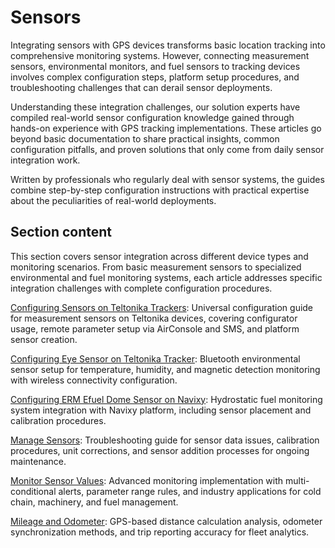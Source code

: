 # Sensors

Integrating sensors with GPS devices transforms basic location tracking into comprehensive monitoring systems. However, connecting measurement sensors, environmental monitors, and fuel sensors to tracking devices involves complex configuration steps, platform setup procedures, and troubleshooting challenges that can derail sensor deployments.

Understanding these integration challenges, our solution experts have compiled real-world sensor configuration knowledge gained through hands-on experience with GPS tracking implementations. These articles go beyond basic documentation to share practical insights, common configuration pitfalls, and proven solutions that only come from daily sensor integration work.

Written by professionals who regularly deal with sensor systems, the guides combine step-by-step configuration instructions with practical expertise about the peculiarities of real-world deployments.

## Section content

This section covers sensor integration across different device types and monitoring scenarios. From basic measurement sensors to specialized environmental and fuel monitoring systems, each article addresses specific integration challenges with complete configuration procedures.

[Configuring Sensors on Teltonika Trackers](https://squaregps.atlassian.net/wiki/spaces/SC/pages/2788098059/Configuring+Sensors+on+Teltonika+Trackers?atlOrigin=eyJpIjoiODU1NjI1NjRlYjMyNDBjOWIzYzg0YTk3NTEwN2YwNjMiLCJwIjoiYyJ9): Universal configuration guide for measurement sensors on Teltonika devices, covering configurator usage, remote parameter setup via AirConsole and SMS, and platform sensor creation.

[Configuring Eye Sensor on Teltonika Tracker](https://squaregps.atlassian.net/wiki/spaces/SC/pages/2789081111/Configuring+Eye+Sensor+on+Teltonika+Tracker?atlOrigin=eyJpIjoiZmRhMWY0OTM3OTBhNDc4MThmMDM1NjFmZDZlOGQ4NmMiLCJwIjoiYyJ9): Bluetooth environmental sensor setup for temperature, humidity, and magnetic detection monitoring with wireless connectivity configuration.

[Configuring ERM Efuel Dome Sensor on Navixy](https://squaregps.atlassian.net/wiki/spaces/SC/pages/3261464578/Configuring+ERM+Efuel+Dome+Sensor+on+Navixy?atlOrigin=eyJpIjoiY2Y0NWYwYzY3ZDUxNDZiMTg0N2RmM2RmYzEzMzNiZDMiLCJwIjoiYyJ9): Hydrostatic fuel monitoring system integration with Navixy platform, including sensor placement and calibration procedures.

[Manage Sensors](https://squaregps.atlassian.net/wiki/spaces/SC/pages/2362736660/Manage+Sensors?atlOrigin=eyJpIjoiYTcwNjI1MDNhMTVhNDkyYWE1OGZhZDY5NmYxNWRhYTAiLCJwIjoiYyJ9): Troubleshooting guide for sensor data issues, calibration procedures, unit corrections, and sensor addition processes for ongoing maintenance.

[Monitor Sensor Values](https://squaregps.atlassian.net/wiki/spaces/SC/pages/2423488513/Monitor+Sensor+Values?atlOrigin=eyJpIjoiZDI0YzFhYmUzYzJkNDQwY2E1OTNkNDkwNzY0YmUyYjAiLCJwIjoiYyJ9): Advanced monitoring implementation with multi-conditional alerts, parameter range rules, and industry applications for cold chain, machinery, and fuel management.

[Mileage and Odometer](https://squaregps.atlassian.net/wiki/spaces/SC/pages/2362081357/Mileage+and+odometer?atlOrigin=eyJpIjoiMGVmZjBmMGQyYzliNDQ3MzgwZmY5NjhhNmU3MDJjNTciLCJwIjoiYyJ9): GPS-based distance calculation analysis, odometer synchronization methods, and trip reporting accuracy for fleet analytics.